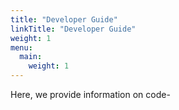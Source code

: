```yaml
---
title: "Developer Guide"
linkTitle: "Developer Guide"
weight: 1
menu:
  main:
    weight: 1
---
```

Here, we provide information on code-

